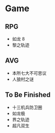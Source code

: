 # Game

## RPG

+ 如龙 8
+ 黎之轨迹

## AVG

+ 本所七大不可思议
+ 人狼村之谜

## To Be Finished

+ 十三机兵防卫圈
+ 如龙极
+ 界之轨迹
+ 超凡双生

